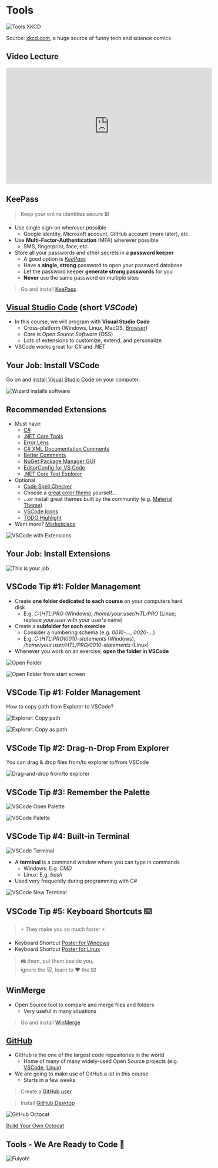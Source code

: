# Tools

![Tools XKCD](https://imgs.xkcd.com/comics/tools.png)

Source: [xkcd.com](https://xkcd.com/), a huge source of funny tech and science comics


## Video Lecture

<iframe width="560" height="315" src="https://www.youtube.com/embed/ZQ_lHOGcXg4" title="YouTube video player" frameborder="0" allow="accelerometer; autoplay; clipboard-write; encrypted-media; gyroscope; picture-in-picture" allowfullscreen></iframe>


## KeePass

> Keep your online identities secure 🔒!

* Use <!-- .element: class="fragment" --> single sign-on wherever possible
  * Google identity, Microsoft account, GitHub account (more later), etc.
* Use <!-- .element: class="fragment" --> **Multi-Factor-Authentication** (MFA) wherever possible
  * SMS, fingerprint, face, etc.
* Store <!-- .element: class="fragment" --> all your passwords and other secrets in a **password keeper**
  * A good option is [*KeePass*](https://keepass.info/)
  * Have a **single, strong** password to open your password database
  * Let the password keeper **generate strong passwords** for you
  * **Never** use the same password on multiple sites

> Go and install [KeePass](https://keepass.info/)
<!-- .element: class="fragment" -->


## [Visual Studio Code](https://code.visualstudio.com) (short *VSCode*)

* In <!-- .element: class="fragment" --> this course, we will program with **Visual Studio Code**
  * Cross-platform (Windows, Linux, MacOS, [Browser](https://vscode.dev/))
  * Core is *Open Source Software* (OSS)
  * Lots of extensions to customize, extend, and personalize
* VSCode <!-- .element: class="fragment" --> works great for C# and .NET


## Your Job: Install VSCode

Go on and [install Visual Studio Code](https://code.visualstudio.com/docs/setup/setup-overview) on your computer.

![Wizard installs software](https://pbs.twimg.com/media/DNJ2KVUUIAAgkld?format=jpg&name=small) <!-- .element height="40%" width="40%" -->


## Recommended Extensions

<div class="container" data-markdown><div class="col" data-markdown>

* Must <!-- .element: class="fragment" --> have:
  * [C#](https://marketplace.visualstudio.com/items?itemName=ms-dotnettools.csharp)
  * [.NET Core Tools](https://marketplace.visualstudio.com/items?itemName=formulahendry.dotnet)
  * [Error Lens](https://marketplace.visualstudio.com/items?itemName=usernamehw.errorlens)
  * [C# XML Documentation Comments](https://marketplace.visualstudio.com/items?itemName=k--kato.docomment)
  * [Better Comments](https://marketplace.visualstudio.com/items?itemName=aaron-bond.better-comments)
  * [NuGet Package Manager GUI](https://marketplace.visualstudio.com/items?itemName=aliasadidev.nugetpackagemanagergui)
  * [EditorConfig for VS Code](https://marketplace.visualstudio.com/items?itemName=EditorConfig.EditorConfig)
  * [.NET Core Test Explorer](https://marketplace.visualstudio.com/items?itemName=formulahendry.dotnet-test-explorer)
* Optional <!-- .element: class="fragment" -->
  * [Code Spell Checker](https://marketplace.visualstudio.com/items?itemName=streetsidesoftware.code-spell-checker)
  * Choose a [great color theme](https://medium.com/quick-code/the-best-vs-code-themes-2022-9e9b648c4596) yourself...
  * ...or install great themes built by the community (e.g. [Material Theme](https://material-theme.site/))
  * [VSCode Icons](https://marketplace.visualstudio.com/items?itemName=vscode-icons-team.vscode-icons)
  * [TODO Highlight](https://marketplace.visualstudio.com/items?itemName=wayou.vscode-todo-highlight)
* Want <!-- .element: class="fragment" --> more? [Marketplace](https://marketplace.visualstudio.com/vscode)

</div><div class="col" data-markdown>

![VSCode with Extensions](https://dev-to-uploads.s3.amazonaws.com/uploads/articles/368q8h7a4buke0oaovz5.png)

</div></div>


## Your Job: Install Extensions

![This is your job](https://media.giphy.com/media/Obnxeh737Umpa/giphy.gif)


## VSCode Tip #1: Folder Management

* Create <!-- .element: class="fragment" --> **one folder dedicated to each course** on your computers hard disk
  * E.g. *C:\HTL\PRO* (Windows), */home/your.user/HTL/PRO* (Linux; replace *your.user* with your user's name)
* Create <!-- .element: class="fragment" --> a **subfolder for each exercise**
  * Consider a numbering schema (e.g. *0010-...*, *0020-...*)
  * E.g. *C:\HTL\PRO\0010-statements* (Windows), */home/your.user/HTL/PRO/0010-statements* (Linux)
* Whenever <!-- .element: class="fragment" --> you work on an exercise, **open the folder in VSCode**

<div class="container" data-markdown><div class="col" data-markdown>

![Open Folder](images/vscode-open-folder.png) <!-- .element height="75%" width="75%" -->
<!-- .element: class="fragment" -->

</div><div class="col" data-markdown>

![Open Folder from start screen](images/vscode-open-folder-startscreen.png) <!-- .element height="75%" width="75%" -->
<!-- .element: class="fragment" -->

</div></div>


## VSCode Tip #1: Folder Management

How to copy path from Explorer to VSCode?

<div class="container" data-markdown><div class="col" data-markdown>

![Explorer: Copy path](images/explorer-copy-path.gif)
<!-- .element: class="fragment" -->

</div><div class="col" data-markdown>

![Explorer: Copy as path](images/explorer-copy-as-path.png) <!-- .element height="60%" width="60%" -->
<!-- .element: class="fragment" -->

</div></div>


## VSCode Tip #2: Drag-n-Drop From Explorer

You can drag & drop files from/to explorer to/from VSCode

![Drag-and-drop from/to explorer](images/vscode-drag-drop-explorer.gif)


## VSCode Tip #3: Remember the Palette

![VSCode Open Palette](images/vscode-open-palette.png)

![VSCode Palette](images/vscode-palette.gif)
<!-- .element: class="fragment" -->


## VSCode Tip #4: Built-in Terminal

<div class="container" data-markdown><div class="col" data-markdown>

![VSCode Terminal](images/vscode-terminal.png)
<!-- .element: class="fragment" -->

* A <!-- .element: class="fragment" --> **terminal** is a command window where you can type in commands
  * Windows: E.g. *CMD*
  * Linux: E.g. *bash*
* Used <!-- .element: class="fragment" --> very frequently during programming with C#

</div><div class="col" data-markdown>

![VSCode New Terminal](images/vscode-new-terminal.gif)
<!-- .element: class="fragment" -->

</div></div>


## VSCode Tip #5: Keyboard Shortcuts ⌨️

> ⚡ They make you so much faster ⚡
<!-- .element: class="fragment" -->

* Keyboard <!-- .element: class="fragment" --> Shortcut [Poster for Windows](https://code.visualstudio.com/shortcuts/keyboard-shortcuts-windows.pdf)
* Keyboard <!-- .element: class="fragment" --> Shortcut [Poster for Linux](https://code.visualstudio.com/shortcuts/keyboard-shortcuts-Linux.pdf)

> 🖨️ them, put them beside you,<br/>ignore the 🐭, learn to ❤️ the ⌨️
<!-- .element: class="fragment" -->


## WinMerge

* Open Source tool to compare and merge files and folders
  * Very useful in many situations

> Go and install [WinMerge](https://winmerge.org/?lang=en)


## [GitHub](https://github.com)

<div class="container" data-markdown><div class="col" data-markdown>

* GitHub <!-- .element: class="fragment" --> is the one of the largest code repositories in the world
  * Home of many of many widely-used Open Source projects (e.g. [VSCode](https://github.com/microsoft/vscode), [Linux](https://github.com/torvalds/linux))
* We <!-- .element: class="fragment" --> are going to make use of GitHub a lot in this course
  * Starts in a few weeks

> Create a [GitHub user](https://github.com/signup)
<!-- .element: class="fragment" -->

> Install [GitHub Desktop](https://desktop.github.com/)
<!-- .element: class="fragment" -->

</div><div class="col" data-markdown>

![GitHub Octocat](images/octocat.png)

[Build Your Own Octocat](https://myoctocat.com/build-your-octocat/)

</div></div>


## Tools - We Are Ready to Code 🤩

![Fuiyoh!](https://c.tenor.com/89eNuq5ziYcAAAAC/fuiyoh-uncleroger.gif) <!-- .element height="50%" width="50%" -->
